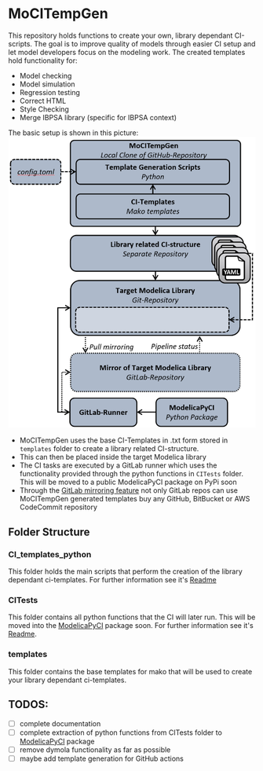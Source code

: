 # MoCITempGen
This repository holds functions to create your own, library dependant 
CI-scripts. The goal is to improve quality of models through easier CI setup and
let model developers focus on the modeling work. 
The created templates hold functionality for:
- Model checking 
- Model simulation
- Regression testing
- Correct HTML 
- Style Checking
- Merge IBPSA library (specific for IBPSA context)

The basic setup is shown in this picture:
![process](/docs/images/mocitempgen_process.png)
* MoCITempGen uses the base CI-Templates in .txt form stored in `templates` 
folder to create a library related CI-structure.
* This can then be placed inside the target Modelica library
* The CI tasks are executed by a GitLab runner which uses the functionality 
provided through the python functions in `CITests` folder. This will be moved 
to a public ModelicaPyCI package on PyPi soon
* Through the
[GitLab mirroring feature](https://docs.gitlab.com/ee/user/project/repository/mirror/) 
not only GitLab repos can use MoCITempGen generated templates buy any GitHub,
BitBucket or AWS CodeCommit repository

## Folder Structure

### CI_templates_python
This folder holds the main scripts that perform the creation of the library 
dependant ci-templates. For further information see it's
[Readme](CI_templates_python) 

### CITests
This folder contains all python functions that the CI will later run. This will
be moved into the [ModelicaPyCI](https://github.com/RWTH-EBC/ModelicaPyCI)
package soon. For further information see it's [Readme](CITests).

### templates
This folder contains the base templates for mako that will be used to create 
your library dependant ci-templates.


## TODOS:
* [ ] complete documentation
* [ ] complete extraction of python functions from CITests folder to 
[ModelicaPyCI](https://github.com/RWTH-EBC/ModelicaPyCI) package
* [ ] remove dymola functionality as far as possible 
* [ ] maybe add template generation for GitHub actions